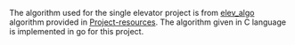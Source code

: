 
The algorithm used for the single elevator project is from [elev_algo](https://github.com/TTK4145/Project-resources/tree/master/elev_algo) algorithm provided in [Project-resources](https://github.com/TTK4145/Project-resources).
The algorithm given in C language is implemented in go for this project.
